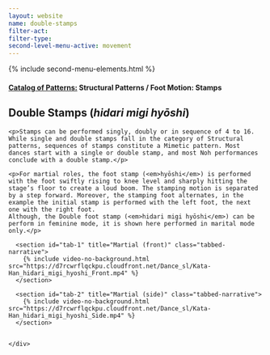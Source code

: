 ```yaml
---
layout: website
name: double-stamps
filter-act:
filter-type:
second-level-menu-active: movement
---
```

{% include second-menu-elements.html %}

<main class="page-content">
  <div class="text-container">
    <h4><a href="/movement/">Catalog of Patterns:</a> Structural Patterns / Foot Motion: Stamps</h4>
    <h2>Double Stamps (<em>hidari migi hyōshi</em>)</h2>


    <p>Stamps can be performed singly, doubly or in sequence of 4 to 16.  While single and double stamps fall in the category of Structural patterns, sequences of stamps constitute a Mimetic pattern. Most dances start with a single or double stamp, and most Noh performances conclude with a double stamp.</p>

    <p>For martial roles, the foot stamp (<em>hyōshi</em>) is performed with the foot swiftly rising to knee level and sharply hitting the stage’s floor to create a loud boom. The stamping motion is separated by a step forward. Moreover, the stamping foot alternates, in the example the initial stamp is performed with the left foot, the next one with the right foot.
    Although, the Double foot stamp (<em>hidari migi hyōshi</em>) can be perform in feminine mode, it is shown here performed in marital mode only.</p>

  </div>


<div class="tabs-container">
  <div class="tabs-container__links">
    <div class="wrapper">
      <div id="tabs"></div>
    </div>
  </div>
  <div class="tabs-container__content">
    <div class="wrapper">

      <section id="tab-1" title="Martial (front)" class="tabbed-narrative">
        {% include video-no-background.html src="https://d7rcwrflqckpu.cloudfront.net/Dance_sl/Kata-Han_hidari_migi_hyoshi_Front.mp4" %}
      </section>

      <section id="tab-2" title="Martial (side)" class="tabbed-narrative">
        {% include video-no-background.html src="https://d7rcwrflqckpu.cloudfront.net/Dance_sl/Kata-Han_hidari_migi_hyoshi_Side.mp4" %}
      </section>


    </div>
  </div>
</div>
</main>

